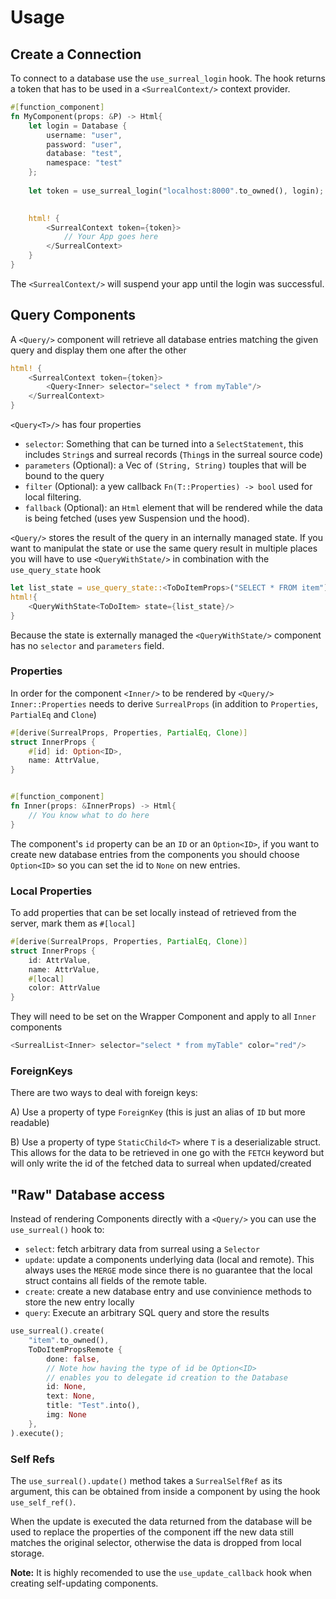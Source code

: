 # Usage

## Create a Connection
To connect to a database use the `use_surreal_login` hook. The hook returns a token that has to be used in a `<SurrealContext/>` context provider.
```rust
#[function_component]
fn MyComponent(props: &P) -> Html{
    let login = Database {
        username: "user",
        password: "user",
        database: "test",
        namespace: "test"
    };
    
    let token = use_surreal_login("localhost:8000".to_owned(), login);

    
    html! {
        <SurrealContext token={token}>
            // Your App goes here
        </SurrealContext>
    }
}
```
The `<SurrealContext/>` will suspend your app until the login was successful.

## Query Components
A `<Query/>` component will retrieve all database entries matching the given query and display them one after the other
```rust
html! {
    <SurrealContext token={token}>
        <Query<Inner> selector="select * from myTable"/>
    </SurrealContext>
}
```
`<Query<T>/>` has four properties
- `selector`: Something that can be turned into a `SelectStatement`, this includes `String`s and surreal records (`Thing`s in the surreal source code)
- `parameters` (Optional): a Vec of `(String, String)` touples that will be bound to the query
- `filter` (Optional): a yew callback `Fn(T::Properties) -> bool` used for local filtering.
- `fallback` (Optional): an `Html` element that will be rendered while the data is being fetched (uses yew Suspension und the hood).

`<Query/>` stores the result of the query in an internally managed state. If you want to manipulat the state or use the same query result in multiple places you will have to use `<QueryWithState/>` in combination with the `use_query_state` hook
```rust
let list_state = use_query_state::<ToDoItemProps>("SELECT * FROM item");
html!{
    <QueryWithState<ToDoItem> state={list_state}/>
}
```
Because the state is externally managed the `<QueryWithState/>` component has no `selector` and `parameters` field.

### Properties
In order for the component `<Inner/>` to be rendered by `<Query/>` `Inner::Properties` needs to derive `SurrealProps` (in addition to `Properties`, `PartialEq` and `Clone`)
```rust
#[derive(SurrealProps, Properties, PartialEq, Clone)]
struct InnerProps {
    #[id] id: Option<ID>,
    name: AttrValue,
}


#[function_component]
fn Inner(props: &InnerProps) -> Html{
    // You know what to do here
}
```
The component's `id` property can be an `ID` or an `Option<ID>`, if you want to create new database entries from the components you should choose `Option<ID>` so you can set the id to `None`  on new entries.

### Local Properties
To add properties that can be set locally instead of retrieved from the server, mark them as `#[local]`
```rust
#[derive(SurrealProps, Properties, PartialEq, Clone)]
struct InnerProps {
    id: AttrValue,
    name: AttrValue,
    #[local]
    color: AttrValue
}
```
They will need to be set on the Wrapper Component and apply to all `Inner` components
```rust
<SurrealList<Inner> selector="select * from myTable" color="red"/>
```

### ForeignKeys
There are two ways to deal with foreign keys:

A) Use a property of type `ForeignKey` (this is just an alias of `ID` but more readable)

B) Use a property of type `StaticChild<T>` where `T` is a deserializable struct. This allows for the data to be retrieved in one go with the `FETCH` keyword but will only write the id of the fetched data to surreal when updated/created


## "Raw" Database access
Instead of rendering Components directly with a `<Query/>` you can use the `use_surreal()` hook to:
- `select`: fetch arbitrary data from surreal using a `Selector`
- `update`: update a components underlying data (local and remote). This always uses the `MERGE` mode since there is no guarantee that the local struct contains all fields of the remote table.
- `create`: create a new database entry and use convinience methods to store the new entry locally
- `query`: Execute an arbitrary SQL query and store the results

```rust
use_surreal().create(
    "item".to_owned(),
    ToDoItemPropsRemote {
        done: false,
        // Note how having the type of id be Option<ID> 
        // enables you to delegate id creation to the Database
        id: None,
        text: None,
        title: "Test".into(),
        img: None
    },
).execute();
```

### Self Refs
The `use_surreal().update()` method takes a `SurrealSelfRef` as its argument, this can be obtained from inside a component by using the hook `use_self_ref()`.

When the update is executed the data returned from the database will be used to replace the properties of the component iff the new data still matches the original selector, otherwise the data is dropped from local storage.

**Note:** It is highly recomended to use the `use_update_callback` hook when creating self-updating components.
